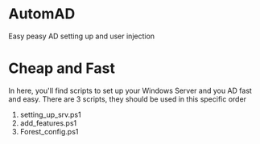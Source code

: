 # AutomAD
Easy peasy AD setting up and user injection


# Cheap and Fast
In here, you'll find scripts to set up your Windows Server and you AD fast and easy. 
There are 3 scripts, they should be used in this specific order 
1. setting_up_srv.ps1
2. add_features.ps1
3. Forest_config.ps1 
